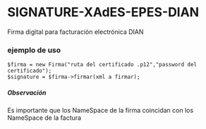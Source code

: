 # SIGNATURE-XAdES-EPES-DIAN
Firma digital para facturación electrónica DIAN

<h3>ejemplo de uso</h3>

 ````$firma = new Firma("ruta del certificado .p12","password del certificado"); ```` <br>
 ````$signature = $firma->firmar(xml a firmar); ````

<h5>Observación</h5>
Es importante que los NameSpace de la firma coincidan con los NameSpace de la factura

